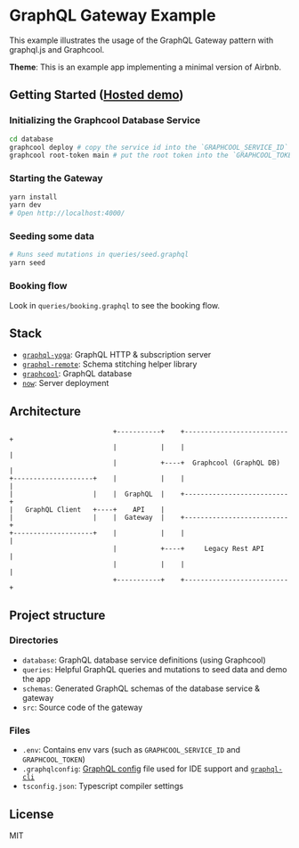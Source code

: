 # GraphQL Gateway Example

This example illustrates the usage of the GraphQL Gateway pattern with graphql.js and Graphcool.

**Theme**: This is an example app implementing a minimal version of Airbnb.

## Getting Started ([Hosted demo](https://airbnb.now.sh))

### Initializing the Graphcool Database Service

```sh
cd database
graphcool deploy # copy the service id into the `GRAPHCOOL_SERVICE_ID` env var in .env
graphcool root-token main # put the root token into the `GRAPHCOOL_TOKEN` env var in .env
```

### Starting the Gateway

```sh
yarn install
yarn dev
# Open http://localhost:4000/
```

### Seeding some data

```sh
# Runs seed mutations in queries/seed.graphql
yarn seed
```

### Booking flow
Look in `queries/booking.graphql` to see the booking flow.

## Stack

* [`graphql-yoga`](https://github.com/graphcool/graphql-yoga): GraphQL HTTP & subscription server
* [`graphql-remote`](https://github.com/graphcool/graphql-remote): Schema stitching helper library
* [`graphcool`](https://github.com/graphcool/framework): GraphQL database
* [`now`](https://zeit.co/now): Server deployment

## Architecture

```
                          +-----------+    +--------------------------+
                          |           |    |                          |
                          |           +----+  Graphcool (GraphQL DB)  |
+--------------------+    |           |    |                          |
|                    |    |  GraphQL  |    +--------------------------+
|   GraphQL Client   +----+    API    |
|                    |    |  Gateway  |    +--------------------------+
+--------------------+    |           |    |                          |
                          |           +----+     Legacy Rest API      |
                          |           |    |                          |
                          +-----------+    +--------------------------+
```

## Project structure

### Directories

* `database`: GraphQL database service definitions (using Graphcool)
* `queries`: Helpful GraphQL queries and mutations to seed data and demo the app
* `schemas`: Generated GraphQL schemas of the database service & gateway
* `src`: Source code of the gateway

### Files

* `.env`: Contains env vars (such as `GRAPHCOOL_SERVICE_ID` and `GRAPHCOOL_TOKEN`)
* `.graphqlconfig`: [GraphQL config](https://github.com/graphcool/graphql-config) file used for IDE support and [`graphql-cli`](https://github.com/graphcool/graphql-cli)
* `tsconfig.json`: Typescript compiler settings

## License
MIT
